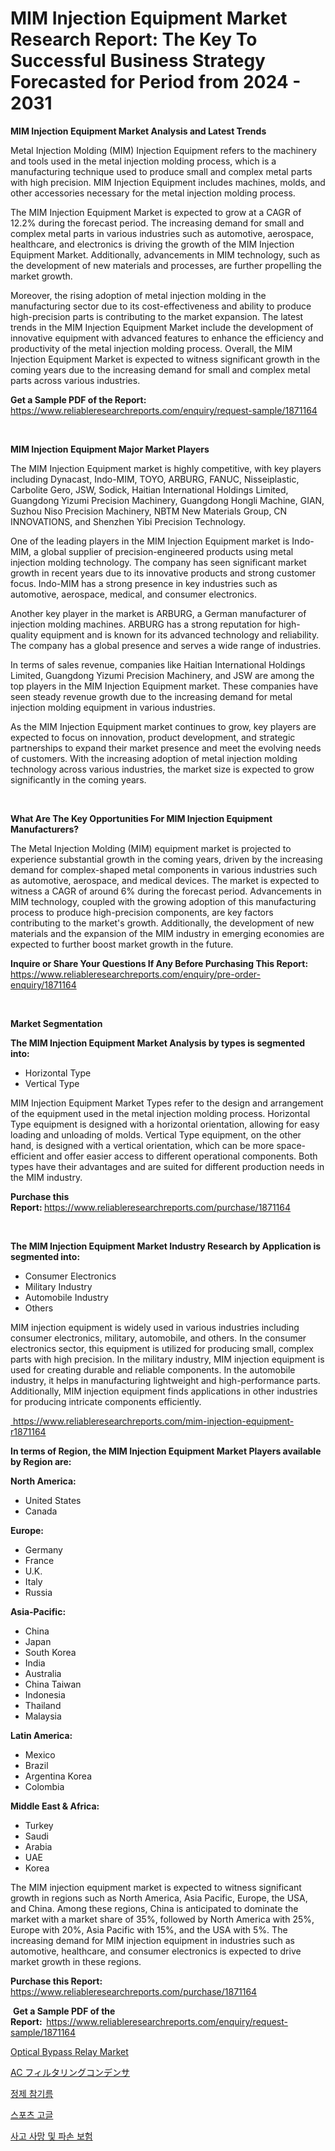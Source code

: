 <p><h1>MIM Injection Equipment Market Research Report: The Key To Successful Business Strategy Forecasted for Period from 2024 - 2031</h1></p><p><strong>MIM Injection Equipment Market Analysis and Latest Trends</strong></p>
<p><p>Metal Injection Molding (MIM) Injection Equipment refers to the machinery and tools used in the metal injection molding process, which is a manufacturing technique used to produce small and complex metal parts with high precision. MIM Injection Equipment includes machines, molds, and other accessories necessary for the metal injection molding process.</p><p>The MIM Injection Equipment Market is expected to grow at a CAGR of 12.2% during the forecast period. The increasing demand for small and complex metal parts in various industries such as automotive, aerospace, healthcare, and electronics is driving the growth of the MIM Injection Equipment Market. Additionally, advancements in MIM technology, such as the development of new materials and processes, are further propelling the market growth.</p><p>Moreover, the rising adoption of metal injection molding in the manufacturing sector due to its cost-effectiveness and ability to produce high-precision parts is contributing to the market expansion. The latest trends in the MIM Injection Equipment Market include the development of innovative equipment with advanced features to enhance the efficiency and productivity of the metal injection molding process. Overall, the MIM Injection Equipment Market is expected to witness significant growth in the coming years due to the increasing demand for small and complex metal parts across various industries.</p></p>
<p><strong>Get a Sample PDF of the Report:&nbsp;</strong> <a href="https://www.reliableresearchreports.com/enquiry/request-sample/1871164">https://www.reliableresearchreports.com/enquiry/request-sample/1871164</a></p>
<p>&nbsp;</p>
<p><strong>MIM Injection Equipment Major Market Players</strong></p>
<p><p>The MIM Injection Equipment market is highly competitive, with key players including Dynacast, Indo-MIM, TOYO, ARBURG, FANUC, Nisseiplastic, Carbolite Gero, JSW, Sodick, Haitian International Holdings Limited, Guangdong Yizumi Precision Machinery, Guangdong Hongli Machine, GIAN, Suzhou Niso Precision Machinery, NBTM New Materials Group, CN INNOVATIONS, and Shenzhen Yibi Precision Technology.</p><p>One of the leading players in the MIM Injection Equipment market is Indo-MIM, a global supplier of precision-engineered products using metal injection molding technology. The company has seen significant market growth in recent years due to its innovative products and strong customer focus. Indo-MIM has a strong presence in key industries such as automotive, aerospace, medical, and consumer electronics.</p><p>Another key player in the market is ARBURG, a German manufacturer of injection molding machines. ARBURG has a strong reputation for high-quality equipment and is known for its advanced technology and reliability. The company has a global presence and serves a wide range of industries.</p><p>In terms of sales revenue, companies like Haitian International Holdings Limited, Guangdong Yizumi Precision Machinery, and JSW are among the top players in the MIM Injection Equipment market. These companies have seen steady revenue growth due to the increasing demand for metal injection molding equipment in various industries.</p><p>As the MIM Injection Equipment market continues to grow, key players are expected to focus on innovation, product development, and strategic partnerships to expand their market presence and meet the evolving needs of customers. With the increasing adoption of metal injection molding technology across various industries, the market size is expected to grow significantly in the coming years.</p></p>
<p>&nbsp;</p>
<p><strong>What Are The Key Opportunities For MIM Injection Equipment Manufacturers?</strong></p>
<p><p>The Metal Injection Molding (MIM) equipment market is projected to experience substantial growth in the coming years, driven by the increasing demand for complex-shaped metal components in various industries such as automotive, aerospace, and medical devices. The market is expected to witness a CAGR of around 6% during the forecast period. Advancements in MIM technology, coupled with the growing adoption of this manufacturing process to produce high-precision components, are key factors contributing to the market's growth. Additionally, the development of new materials and the expansion of the MIM industry in emerging economies are expected to further boost market growth in the future.</p></p>
<p><strong>Inquire or Share Your Questions If Any Before Purchasing This Report:</strong> <a href="https://www.reliableresearchreports.com/enquiry/pre-order-enquiry/1871164">https://www.reliableresearchreports.com/enquiry/pre-order-enquiry/1871164</a></p>
<p>&nbsp;</p>
<p><strong>Market Segmentation</strong></p>
<p><strong>The MIM Injection Equipment Market Analysis by types is segmented into:</strong></p>
<p><ul><li>Horizontal Type</li><li>Vertical Type</li></ul></p>
<p><p>MIM Injection Equipment Market Types refer to the design and arrangement of the equipment used in the metal injection molding process. Horizontal Type equipment is designed with a horizontal orientation, allowing for easy loading and unloading of molds. Vertical Type equipment, on the other hand, is designed with a vertical orientation, which can be more space-efficient and offer easier access to different operational components. Both types have their advantages and are suited for different production needs in the MIM industry.</p></p>
<p><strong>Purchase this Report:&nbsp;</strong><a href="https://www.reliableresearchreports.com/purchase/1871164">https://www.reliableresearchreports.com/purchase/1871164</a></p>
<p>&nbsp;</p>
<p><strong>The MIM Injection Equipment Market Industry Research by Application is segmented into:</strong></p>
<p><ul><li>Consumer Electronics</li><li>Military Industry</li><li>Automobile Industry</li><li>Others</li></ul></p>
<p><p>MIM injection equipment is widely used in various industries including consumer electronics, military, automobile, and others. In the consumer electronics sector, this equipment is utilized for producing small, complex parts with high precision. In the military industry, MIM injection equipment is used for creating durable and reliable components. In the automobile industry, it helps in manufacturing lightweight and high-performance parts. Additionally, MIM injection equipment finds applications in other industries for producing intricate components efficiently.</p></p>
<p><a href="https://www.reliableresearchreports.com/mim-injection-equipment-r1871164">&nbsp;https://www.reliableresearchreports.com/mim-injection-equipment-r1871164</a></p>
<p><strong>In terms of Region, the MIM Injection Equipment Market Players available by Region are:</strong></p>
<p>
    <p> <strong> North America: </strong>
        <ul>
            <li>United States</li>
            <li>Canada</li>
        </ul>
        </p> 
    <p> <strong> Europe: </strong>
        <ul>
            <li>Germany</li>
            <li>France</li>
            <li>U.K.</li>
            <li>Italy</li>
            <li>Russia</li>
        </ul>
        </p> 
    <p> <strong> Asia-Pacific: </strong>
        <ul>
            <li>China</li>
            <li>Japan</li>
            <li>South Korea</li>
            <li>India</li>
            <li>Australia</li>
            <li>China Taiwan</li>
            <li>Indonesia</li>
            <li>Thailand</li>
            <li>Malaysia</li>
        </ul>
        </p> 
    <p> <strong> Latin America: </strong>
        <ul>
            <li>Mexico</li>
            <li>Brazil</li>
            <li>Argentina Korea</li>
            <li>Colombia</li>
        </ul>
        </p> 
    <p> <strong> Middle East & Africa: </strong>
        <ul>
            <li>Turkey</li>
            <li>Saudi</li>
            <li>Arabia</li>
            <li>UAE</li>
            <li>Korea</li>
        </ul>
    </p>
    </p>
<p><p>The MIM injection equipment market is expected to witness significant growth in regions such as North America, Asia Pacific, Europe, the USA, and China. Among these regions, China is anticipated to dominate the market with a market share of 35%, followed by North America with 25%, Europe with 20%, Asia Pacific with 15%, and the USA with 5%. The increasing demand for MIM injection equipment in industries such as automotive, healthcare, and consumer electronics is expected to drive market growth in these regions.</p></p>
<p><strong>Purchase this Report: </strong><a href="https://www.reliableresearchreports.com/purchase/1871164">https://www.reliableresearchreports.com/purchase/1871164</a></p>
<p>&nbsp;<strong>Get a Sample PDF of the Report:&nbsp;&nbsp;</strong><a href="https://www.reliableresearchreports.com/enquiry/request-sample/1871164">https://www.reliableresearchreports.com/enquiry/request-sample/1871164</a></p>
<p><strong></strong></p>
<p><p><a href="https://github.com/juancolorado15/Market-Research-Report-List-2/blob/main/optical-bypass-relay-market.md">Optical Bypass Relay Market</a></p><p><a href="https://medium.com/@bl2501989/ac%E3%83%95%E3%82%A3%E3%83%AB%E3%82%BF%E3%83%AA%E3%83%B3%E3%82%B0%E3%82%B3%E3%83%B3%E3%83%87%E3%83%B3%E3%82%B5%E5%B8%82%E5%A0%B4%E3%81%AE%E5%88%86%E6%9E%90%E3%81%A82024%E5%B9%B4%E3%81%8B%E3%82%892031%E5%B9%B4%E3%81%BE%E3%81%A7%E3%81%AE%E3%82%B5%E3%82%A4%E3%82%BA%E4%BA%88%E6%B8%AC-2daf159b004c">AC フィルタリングコンデンサ</a></p><p><a href="https://github.com/vskv4779xr1/Market-Research-Report-List-1/blob/main/683493840014.md">정제 참기름</a></p><p><a href="https://medium.com/@axintepreda1/%EC%8A%A4%ED%8F%AC%EC%B8%A0-%EC%95%88%EA%B2%BD-%EC%8B%9C%EC%9E%A5-%EC%A1%B0%EC%82%AC-%EB%B3%B4%EA%B3%A0%EC%84%9C-%EA%B7%B8-%EC%97%AD%EC%82%AC-%EB%B0%8F-2024%EB%85%84%EB%B6%80%ED%84%B0-2031%EB%85%84%EA%B9%8C%EC%A7%80%EC%9D%98-%EC%98%88%EC%B8%A1-8e21dc323baa">스포츠 고글</a></p><p><a href="https://github.com/CliftonFisher9067/Market-Research-Report-List-1/blob/main/313523240015.md">사고 사망 및 파손 보험</a></p></p>